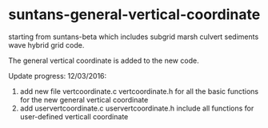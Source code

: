 # suntans-general-vertical-coordinate
starting from suntans-beta which includes subgrid marsh culvert sediments wave hybrid grid code.

The general vertical coordinate is added to the new code.

Update progress:
12/03/2016:
1. add new file vertcoordinate.c vertcoordinate.h for all the basic functions for the new general vertical coordinate
2. add uservertcoordinate.c uservertcoordinate.h include all functions for user-defined verticall coordinate